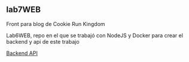 ## lab7WEB

Front para blog de Cookie Run Kingdom

Lab6WEB, repo en el que se trabajó con NodeJS y Docker para crear el backend y api de este trabajo

[Backend API](https://github.com/eunicean/lab6WEB.git)
